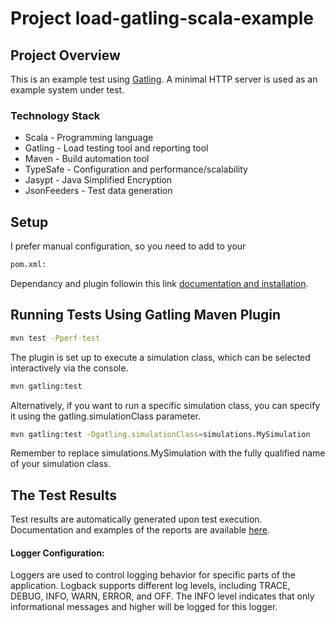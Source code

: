 # Project load-gatling-scala-example

## Project Overview
This is an example test using [Gatling](https://gatling.io/). A minimal HTTP server is used as an example system under
test.


### Technology Stack
- Scala - Programming language
- Gatling - Load testing tool and reporting tool
- Maven - Build automation tool
- TypeSafe - Configuration and performance/scalability
- Jasypt - Java Simplified Encryption
- JsonFeeders - Test data generation

## Setup
I prefer manual configuration, so you need to add to your 
```bash 
pom.xml:
```
Dependancy and plugin followin this link [documentation and installation](https://docs.gatling.io/reference/integrations/build-tools/maven-plugin/).

## Running Tests Using Gatling Maven Plugin
```bash
mvn test -Pperf-test
```
The plugin is set up to execute a simulation class, which can be selected interactively via the console.
```bash
mvn gatling:test
```
Alternatively, if you want to run a specific simulation class, you can specify it using the gatling.simulationClass parameter.
```bash
mvn gatling:test -Dgatling.simulationClass=simulations.MySimulation
```
Remember to replace simulations.MySimulation with the fully qualified name of your simulation class.

## The Test Results
Test results are automatically generated upon test execution.
Documentation and examples of the reports are available [here](https://docs.gatling.io/reference/stats/reports/oss/).


#### Logger Configuration:

Loggers are used to control logging behavior for specific parts of the application.
Logback supports different log levels, including TRACE, DEBUG, INFO, WARN, ERROR, and OFF.
The INFO level indicates that only informational messages and higher will be logged for this logger.
